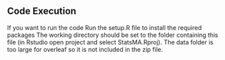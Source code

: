 ## Code Execution

If you want to run the code Run the setup.R file to install the required packages The working directory should be set to the folder containing this file (in Rstudio open project and select StatsMA.Rproj). The data folder is too large for overleaf so it is not included in the zip file.
